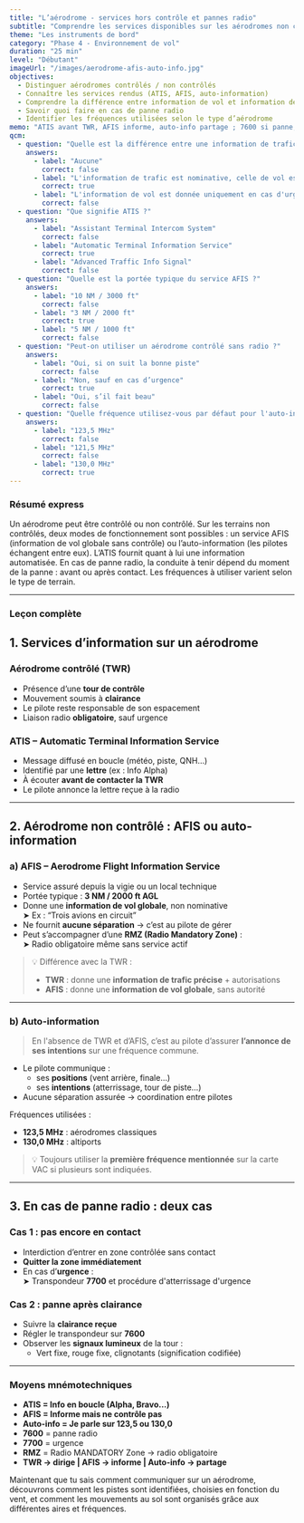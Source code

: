 ```yaml
---
title: "L’aérodrome - services hors contrôle et pannes radio"
subtitle: "Comprendre les services disponibles sur les aérodromes non contrôlés et les procédures en cas de panne radio"
theme: "Les instruments de bord"
category: "Phase 4 - Environnement de vol"
duration: "25 min"
level: "Débutant"
imageUrl: "/images/aerodrome-afis-auto-info.jpg"
objectives:
  - Distinguer aérodromes contrôlés / non contrôlés
  - Connaître les services rendus (ATIS, AFIS, auto-information)
  - Comprendre la différence entre information de vol et information de trafic
  - Savoir quoi faire en cas de panne radio
  - Identifier les fréquences utilisées selon le type d’aérodrome
memo: "ATIS avant TWR, AFIS informe, auto-info partage ; 7600 si panne, 7700 si urgence"
qcm:
  - question: "Quelle est la différence entre une information de trafic et une information de vol ?"
    answers:
      - label: "Aucune"
        correct: false
      - label: "L'information de trafic est nominative, celle de vol est globale"
        correct: true
      - label: "L'information de vol est donnée uniquement en cas d'urgence"
        correct: false
  - question: "Que signifie ATIS ?"
    answers:
      - label: "Assistant Terminal Intercom System"
        correct: false
      - label: "Automatic Terminal Information Service"
        correct: true
      - label: "Advanced Traffic Info Signal"
        correct: false
  - question: "Quelle est la portée typique du service AFIS ?"
    answers:
      - label: "10 NM / 3000 ft"
        correct: false
      - label: "3 NM / 2000 ft"
        correct: true
      - label: "5 NM / 1000 ft"
        correct: false
  - question: "Peut-on utiliser un aérodrome contrôlé sans radio ?"
    answers:
      - label: "Oui, si on suit la bonne piste"
        correct: false
      - label: "Non, sauf en cas d’urgence"
        correct: true
      - label: "Oui, s’il fait beau"
        correct: false
  - question: "Quelle fréquence utilisez-vous par défaut pour l'auto-information sur un altiport ?"
    answers:
      - label: "123,5 MHz"
        correct: false
      - label: "121,5 MHz"
        correct: false
      - label: "130,0 MHz"
        correct: true
---
```


### Résumé express

Un aérodrome peut être contrôlé ou non contrôlé. Sur les terrains non contrôlés, deux modes de fonctionnement sont possibles : un service AFIS (information de vol globale sans contrôle) ou l’auto-information (les pilotes échangent entre eux). L’ATIS fournit quant à lui une information automatisée. En cas de panne radio, la conduite à tenir dépend du moment de la panne : avant ou après contact. Les fréquences à utiliser varient selon le type de terrain.

---

### Leçon complète

## 1. Services d’information sur un aérodrome

### Aérodrome contrôlé (TWR)

- Présence d’une **tour de contrôle**
- Mouvement soumis à **clairance**
- Le pilote reste responsable de son espacement
- Liaison radio **obligatoire**, sauf urgence

### ATIS – Automatic Terminal Information Service

- Message diffusé en boucle (météo, piste, QNH…)
- Identifié par une **lettre** (ex : Info Alpha)
- À écouter **avant de contacter la TWR**
- Le pilote annonce la lettre reçue à la radio

---

## 2. Aérodrome non contrôlé : AFIS ou auto-information

### a) AFIS – Aerodrome Flight Information Service

- Service assuré depuis la vigie ou un local technique
- Portée typique : **3 NM / 2000 ft AGL**
- Donne une **information de vol globale**, non nominative  
  ➤ Ex : “Trois avions en circuit”
- Ne fournit **aucune séparation** → c’est au pilote de gérer
- Peut s’accompagner d’une **RMZ (Radio Mandatory Zone)** :  
  ➤ Radio obligatoire même sans service actif

> 💡 Différence avec la TWR :
>
> - **TWR** : donne une **information de trafic précise** + autorisations
> - **AFIS** : donne une **information de vol globale**, sans autorité

---

### b) Auto-information

> En l'absence de TWR et d’AFIS, c’est au pilote d’assurer **l’annonce de ses intentions** sur une fréquence commune.

- Le pilote communique :
  - ses **positions** (vent arrière, finale…)
  - ses **intentions** (atterrissage, tour de piste…)
- Aucune séparation assurée → coordination entre pilotes

Fréquences utilisées :

- **123,5 MHz** : aérodromes classiques
- **130,0 MHz** : altiports

> 💡 Toujours utiliser la **première fréquence mentionnée** sur la carte VAC si plusieurs sont indiquées.

---

## 3. En cas de panne radio : deux cas

### Cas 1 : pas encore en contact

- Interdiction d’entrer en zone contrôlée sans contact
- **Quitter la zone immédiatement**
- En cas d’**urgence** :  
  ➤ Transpondeur **7700** et procédure d'atterrissage d'urgence

### Cas 2 : panne après clairance

- Suivre la **clairance reçue**
- Régler le transpondeur sur **7600**
- Observer les **signaux lumineux** de la tour :
  - Vert fixe, rouge fixe, clignotants (signification codifiée)

---

### Moyens mnémotechniques

- **ATIS = Info en boucle (Alpha, Bravo...)**
- **AFIS = Informe mais ne contrôle pas**
- **Auto-info = Je parle sur 123,5 ou 130,0**
- **7600** = panne radio
- **7700** = urgence
- **RMZ** = Radio MANDATORY Zone → radio obligatoire
- **TWR → dirige | AFIS → informe | Auto-info → partage**

Maintenant que tu sais comment communiquer sur un aérodrome, découvrons comment les pistes sont identifiées, choisies en fonction du vent, et comment les mouvements au sol sont organisés grâce aux différentes aires et fréquences.
